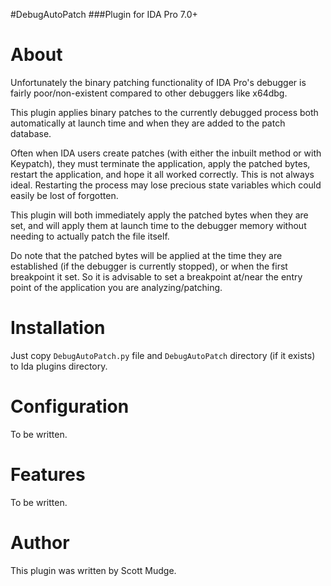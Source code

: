 #DebugAutoPatch
###Plugin for IDA Pro 7.0+

About
=====

Unfortunately the binary patching functionality of IDA Pro's debugger is fairly poor/non-existent compared to other 
debuggers like x64dbg.  

This plugin applies binary patches to the currently debugged process both automatically at launch time and when they are
added to the patch database.

Often when IDA users create patches (with either the inbuilt method or with Keypatch), they must terminate the 
application, apply the patched bytes, restart the application, and hope it all worked correctly. This is not always
ideal. Restarting the process may lose precious state variables which could easily be lost of forgotten.

This plugin will both immediately apply the patched bytes when they are set, and will apply them at launch time to the 
debugger memory without needing to actually patch the file itself.

Do note that the patched bytes will be applied at the time they are established (if the debugger is currently stopped),
or when the first breakpoint it set. So it is advisable to set a breakpoint at/near the entry point of the application
you are analyzing/patching.

Installation
=====
Just copy `DebugAutoPatch.py` file and `DebugAutoPatch` directory (if it exists) to Ida plugins directory.

Configuration
=====

To be written.

Features
=====
To be written.

Author
=====

This plugin was written by Scott Mudge.